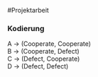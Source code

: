 #Projektarbeit

### Kodierung
A -> (Cooperate, Cooperate)  
B -> (Cooperate, Defect)  
C -> (Defect, Cooperate)  
D -> (Defect, Defect)
